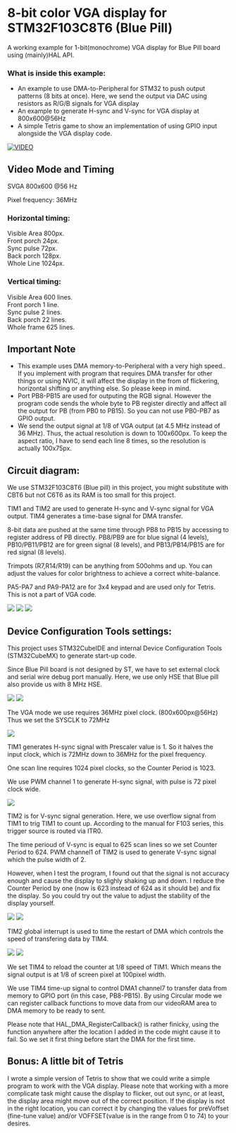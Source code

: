 # 8-bit color VGA display for STM32F103C8T6 (Blue Pill)

A working example for 1-bit(monochrome) VGA display for Blue Pill board using (mainly)HAL API.

### What is inside this example:
- An example to use DMA-to-Peripheral for STM32 to push output patterns (8 bits at once). Here, we send the output via DAC using resistors as R/G/B signals for VGA display
- An example to generate H-sync and V-sync for VGA display at 800x600@56Hz
- A simple Tetris game to show an implementation of using GPIO input alongside the VGA display code.

[![VIDEO](https://img.youtube.com/vi/lYckxXn-E64/0.jpg)](https://www.youtube.com/watch?v=lYckxXn-E64)


## Video Mode and Timing
SVGA 800x600 @56 Hz

Pixel frequency: 36MHz

### Horizontal timing:

Visible Area 800px. <br />
Front porch 24px. <br />
Sync pulse 72px. <br />
Back porch 128px. <br />
Whole Line 1024px.

### Vertical timing:

Visible Area 600 lines. <br />
Front porch 1 line. <br />
Sync pulse 2 lines. <br />
Back porch 22 lines. <br />
Whole frame 625 lines.

## Important Note

- This example uses DMA memory-to-Peripheral with a very high speed.. If you implement with program that requires DMA transfer for other things or using NVIC, it will affect the display in the from of flickering, horizontal shifting or anything else. So please keep in mind.
- Port PB8-PB15 are used for outputing the RGB signal. However the program code sends the whole byte to PB register directly and affect all the output for PB (from PB0 to PB15). So you can not use PB0-PB7 as GPIO output.
- We send the output signal at 1/8 of VGA output (at 4.5 MHz instead of 36 MHz). Thus, the actual resolution is down to 100x600px. To keep the aspect ratio, I have to send each line 8 times, so the resolution is actually 100x75px.


## Circuit diagram:

We use STM32F103C8T6 (Blue pill) in this project, you might substitute with CBT6 but not C6T6 as its RAM is too small for this project.

TIM1 and TIM2 are used to generate H-sync and V-sync signal for VGA output. TIM4 generates a time-base signal for DMA transfer. 

8-bit data are pushed at the same time through PB8 to PB15 by accessing to register address of PB directly. PB8/PB9 are for blue signal (4 levels), PB10/PB11/PB12 are for green signal (8 levels), and PB13/PB14/PB15 are for red signal (8 levels).

Trimpots (R7,R14/R19) can be anything from 500ohms and up. You can adjust the values for color brightness to achieve a correct white-balance. 

PA5-PA7 and PA9-PA12 are for 3x4 keypad and are used only for Tetris. This is not a part of VGA code. 

![](Pictures/8bit_VGA_alternate_F103_schem.png)
![](Pictures/pinassignment.png)
![](Pictures/pinassignment2.png)

## Device Configuration Tools settings:

This project uses STM32CubeIDE and internal Device Configuration Tools (STM32CubeMX) to generate start-up code.

Since Blue Pill board is not designed by ST, we have to set external clock and serial wire debug port manually. Here, we use only HSE that Blue pill also provide us with 8 MHz HSE.

![](Pictures/rcc.png)
![](Pictures/sys.png)

The VGA mode we use requires 36MHz pixel clock. (800x600px@56Hz) Thus we set the SYSCLK to 72MHz

![](Pictures/clock.png)

TIM1 generates H-sync signal with Prescaler value is 1. So it halves the input clock, which is 72MHz down to 36MHz for the pixel frequency.

One scan line requires 1024 pixel clocks, so the Counter Period is 1023. 

We use PWM channel 1 to generate H-sync signal, with pulse is 72 pixel clock wide.

![](Pictures/tim1.png)

TIM2 is for V-sync signal generation. Here, we use overflow signal from TIM1 to trig TIM1 to count up. According to the manual for F103 series, this trigger source is routed via ITR0. 

The time perioud of V-sync is equal to 625 scan lines so we set Counter Period to 624. PWM channel1 of TIM2 is used to generate V-sync signal which the pulse width of 2.

However, when I test the program, I found out that the signal is not accuracy enough and    cause the display to slighly shaking up and down. I reduce the Counter Period by one (now is 623 instead of 624 as it should be) and fix the display. So you could try out the value to adjust the stability of the display yourself.

![](Pictures/tim2.png)
![](Pictures/tim2_nvic.png)

TIM2 global interrupt is used to time the restart of DMA which controls the speed of transfering data by TIM4.

![](Pictures/tim4.png)
![](Pictures/tim4_dma.png)

We set TIM4 to reload the counter at 1/8 speed of TIM1. Which means the signal output is at 1/8 of screen pixel at 100pixel width. 

We use TIM4 time-up signal to control DMA1 channel7 to transfer data from memory to GPIO port (in this case, PB8-PB15). By using Circular mode we can register callback functions to move data from our videoRAM area to DMA memory to be ready to sent. 

Please note that HAL_DMA_RegisterCallback() is rather finicky, using the function anywhere after the location I added in the code might cause it to fail. So we set it first thing before start the DMA for the first time.


## Bonus: A little bit of Tetris

I wrote a simple version of Tetris to show that we could write a simple program to work with the VGA display. Please note that working with a more complicate task might cause the display to flicker, out out sync, or at least, the display area might move out of the correct position. If the display is not in the right location, you can correct it by   changing the values for preVoffset (fine-tune value) and/or VOFFSET(value is in the range from 0 to 74) to your desires.


